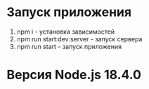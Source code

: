 # Запуск приложения
1) npm i - установка зависимостей
2) npm run start:dev:server - запуск сервера
3) npm run start - запуск приложения

# Версия Node.js 18.4.0
